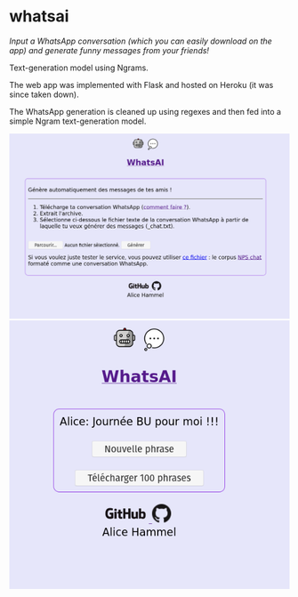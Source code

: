 # whatsai
*Input a WhatsApp conversation (which you can easily download on the app) and generate funny messages from your friends!*

Text-generation model using Ngrams.

The web app was implemented with Flask and hosted on Heroku (it was since taken down).

The WhatsApp generation is cleaned up using regexes and then fed into a simple Ngram text-generation model.

![welcome](https://raw.githubusercontent.com/AliceAML/whatsai/master/Capture%20d%E2%80%99%C3%A9cran%20de%202021-02-18%2010-32-37.png)
![ex](https://github.com/AliceAML/whatsai/blob/master/Capture%20d%E2%80%99%C3%A9cran%20de%202021-02-18%2010-33-48.png)
